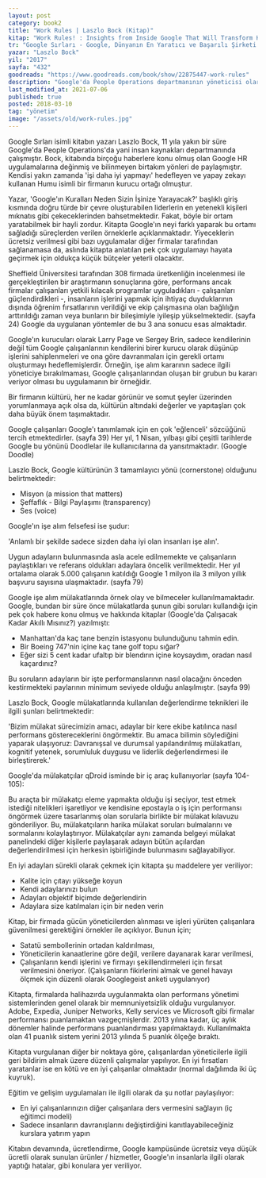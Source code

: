 ```yaml
---
layout: post  
category: book2  
title: "Work Rules | Laszlo Bock (Kitap)"  
kitap: "Work Rules! : Insights from Inside Google That Will Transform How You Live and Lead"  
tr: "Google Sırları - Google, Dünyanın En Yaratıcı ve Başarılı Şirketi Olabilmek İçin Neyi Farklı Yapıyor?"  
yazar: "Laszlo Bock"  
yil: "2017"  
sayfa: "432"  
goodreads: "https://www.goodreads.com/book/show/22875447-work-rules"
description: "Google'da People Operations departmanının yöneticisi olarak çalışan Laszlo Bock, Google'daki İK uygulamalarını anlatıyor."
last_modified_at: 2021-07-06
published: true
posted: 2018-03-10
tag: "yönetim"
image: "/assets/old/work-rules.jpg"
---
```


Google Sırları isimli kitabın yazarı Laszlo Bock, 11 yıla yakın bir süre Google'da People Operations'da yani insan kaynakları departmanında çalışmıştır. Bock, kitabında  birçoğu haberlere konu olmuş olan Google HR uygulamalarına değinmiş ve bilinmeyen birtakım yönleri de paylaşmıştır. Kendisi yakın zamanda 'işi daha iyi yapmayı' hedefleyen ve yapay zekayı kullanan Humu isimli bir firmanın kurucu ortağı olmuştur.  
  
Yazar, 'Google'ın Kuralları Neden Sizin İşinize Yarayacak?' başlıklı giriş kısmında doğru türde bir çevre oluşturabilen liderlerin en yetenekli kişileri mıknatıs gibi çekeceklerinden bahsetmektedir. Fakat, böyle bir ortam yaratabilmek bir hayli zordur. Kitapta Google'ın neyi farklı yaparak bu ortamı sağladığı süreçlerden verilen örneklerle açıklanmaktadır. Yiyeceklerin ücretsiz verilmesi gibi bazı uygulamalar diğer firmalar tarafından sağlanamasa da, aslında kitapta anlatılan pek çok uygulamayı hayata geçirmek için oldukça küçük bütçeler yeterli olacaktır.  
  
Sheffield Üniversitesi tarafından 308 firmada üretkenliğin incelenmesi ile gerçekleştirilen bir araştırmanın sonuçlarına göre, performans ancak firmalar çalışanları yetkili kılacak programlar uyguladıkları - çalışanları güçlendirdikleri -, insanların işlerini yapmak için ihtiyaç duyduklarının dışında öğrenim fırsatlarının verildiği ve ekip çalışmasına olan bağlılığın arttırıldığı zaman veya bunların bir bileşimiyle iyileşip yükselmektedir. (sayfa 24) Google da uygulanan yöntemler de bu 3 ana sonucu esas almaktadır.  
  
Google'ın kurucuları olarak Larry Page ve Sergey Brin, sadece kendilerinin değil tüm Google çalışanlarının kendilerini birer kurucu olarak düşünüp işlerini sahiplenmeleri ve ona göre davranmaları için gerekli ortamı oluşturmayı hedeflemişlerdir. Örneğin, işe alım kararının sadece ilgili yöneticiye bırakılmaması, Google çalışanlarından oluşan bir grubun bu kararı veriyor olması bu uygulamanın bir örneğidir.  
  
Bir firmanın kültürü, her ne kadar görünür ve somut şeyler üzerinden yorumlanmaya açık olsa da, kültürün altındaki değerler ve yapıtaşları çok daha büyük önem taşımaktadır.  
  
Google çalışanları Google'ı tanımlamak için en çok 'eğlenceli' sözcüğünü tercih etmektedirler. (sayfa 39) Her yıl, 1 Nisan, yılbaşı gibi çeşitli tarihlerde Google bu yönünü Doodlelar ile kullanıcılarına da yansıtmaktadır. (Google Doodle)  
  
Laszlo Bock, Google kültürünün 3 tamamlayıcı yönü (cornerstone) olduğunu belirtmektedir:  
- Misyon (a mission that matters)  
- Şeffaflık - Bilgi Paylaşımı (transparency)  
- Ses (voice)  
  
Google'ın işe alım felsefesi ise şudur:  
  
'Anlamlı bir şekilde sadece sizden daha iyi olan insanları işe alın'.  
  
Uygun adayların bulunmasında asla acele edilmemekte ve çalışanların paylaştıkları ve referans oldukları adaylara öncelik verilmektedir. Her yıl ortalama olarak 5.000 çalışanın katıldığı Google 1 milyon ila 3 milyon yıllık başvuru sayısına ulaşmaktadır. (sayfa 79)  
  
Google işe alım mülakatlarında örnek olay ve bilmeceler kullanılmamaktadır. Google, bundan bir süre önce mülakatlarda şunun gibi soruları kullandığı için pek çok habere konu olmuş ve hakkında kitaplar (Google'da Çalışacak Kadar Akıllı Mısınız?) yazılmıştı:  
  
- Manhattan'da kaç tane benzin istasyonu bulunduğunu tahmin edin.  
- Bir Boeing 747'nin içine kaç tane golf topu sığar?  
- Eğer sizi 5 cent kadar ufaltıp bir blendırın içine koysaydım, oradan nasıl kaçardınız?  
  
Bu soruların adayların bir işte performanslarının nasıl olacağını önceden kestirmekteki paylarının minimum seviyede olduğu anlaşılmıştır. (sayfa 99)  
  
Laszlo Bock, Google mülakatlarında kullanılan değerlendirme teknikleri ile ilgili şunları belirtmektedir:  
  
'Bizim mülakat sürecimizin amacı, adaylar bir kere ekibe katılınca nasıl performans göstereceklerini öngörmektir. Bu amaca bilimin söylediğini yaparak ulaşıyoruz: Davranışsal ve durumsal yapılandırılmış mülakatları, kognitif yetenek, sorumluluk duygusu ve liderlik değerlendirmesi ile birleştirerek.'
  
Google'da mülakatçılar qDroid isminde bir iç araç kullanıyorlar (sayfa 104-105):  
  
Bu araçta bir mülakatçı eleme yapmakta olduğu işi seçiyor, test etmek istediği nitelikleri işaretliyor ve kendisine epostayla o iş için performansı öngörmek üzere tasarlanmış olan sorularla birlikte bir mülakat kılavuzu gönderiliyor. Bu, mülakatçıların harika mülakat soruları bulmalarını ve sormalarını kolaylaştırıyor. Mülakatçılar aynı zamanda belgeyi mülakat panelindeki diğer kişilerle paylaşarak adayın bütün açılardan değerlendirilmesi için herkesin işbirliğinde bulunmasını sağlayabiliyor.  
  
En iyi adayları sürekli olarak çekmek için kitapta şu maddelere yer veriliyor:  
  
- Kalite için çıtayı yükseğe koyun  
- Kendi adaylarınızı bulun  
- Adayları objektif biçimde değerlendirin  
- Adaylara size katılmaları için bir neden verin  
  
Kitap, bir firmada gücün yöneticilerden alınması ve işleri yürüten çalışanlara güvenilmesi gerektiğini örnekler ile açıklıyor. Bunun için;  
  
- Satatü sembollerinin ortadan kaldırılması,  
- Yöneticilerin kanaatlerine göre değil, verilere dayanarak karar verilmesi,  
- Çalışanların kendi işlerini ve firmayı şekillendirmeleri için fırsat verilmesini öneriyor. (Çalışanların fikirlerini almak ve genel havayı ölçmek için düzenli olarak Googlegeist anketi uygulanıyor)  
  
Kitapta, firmalarda halihazırda uygulanmakta olan performans yönetimi sistemlerinden genel olarak bir memnuniyetsizlik olduğu vurgulanıyor. Adobe, Expedia, Juniper Networks, Kelly services ve Microsoft gibi firmalar performansı puanlamaktan vazgeçmişlerdir. 2013 yılına kadar, üç aylık dönemler halinde performans puanlandırması yapılmaktaydı. Kullanılmakta olan 41 puanlık sistem yerini 2013 yılında 5 puanlık ölçeğe bıraktı.  
  
Kitapta vurgulanan diğer bir noktaya göre, çalışanlardan yöneticilerle ilgili geri bildirim almak üzere düzenli çalışmalar yapılıyor. En iyi fırsatları yaratanlar ise en kötü ve en iyi çalışanlar olmaktadır (normal dağılımda iki üç kuyruk).  
  
Eğitim ve gelişim uygulamaları ile ilgili olarak da şu notlar paylaşılıyor:  
  
- En iyi çalışanlarınızın diğer çalışanlara ders vermesini sağlayın (iç eğitimci modeli)  
- Sadece insanların davranışlarını değiştirdiğini kanıtlayabileceğiniz kurslara yatırım yapın 

Kitabın devamında, ücretlendirme, Google kampüsünde ücretsiz veya düşük ücretli olarak sunulan ürünler / hizmetler, Google'ın insanlarla ilgili olarak yaptığı hatalar, gibi konulara yer veriliyor.  
  
